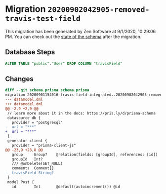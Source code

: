 # Migration `20200902042905-removed-travis-test-field`

This migration has been generated by Zen Software at 9/1/2020, 10:29:06 PM.
You can check out the [state of the schema](./schema.prisma) after the migration.

## Database Steps

```sql
ALTER TABLE "public"."User" DROP COLUMN "travisField"
```

## Changes

```diff
diff --git schema.prisma schema.prisma
migration 20200901154016-travis-field-integrated..20200902042905-removed-travis-test-field
--- datamodel.dml
+++ datamodel.dml
@@ -2,9 +2,9 @@
 // learn more about it in the docs: https://pris.ly/d/prisma-schema
 datasource db {
   provider = "postgresql"
-  url = "***"
+  url = "***"
 }
 generator client {
   provider = "prisma-client-js"
@@ -23,9 +23,8 @@
   group     Group?    @relation(fields: [groupId], references: [id])
   groupId   Int?
   /// @onDelete(SET_NULL)
   comments  Comment[]
-  travisField String?
 }
 model Post {
   id        Int       @default(autoincrement()) @id
```


